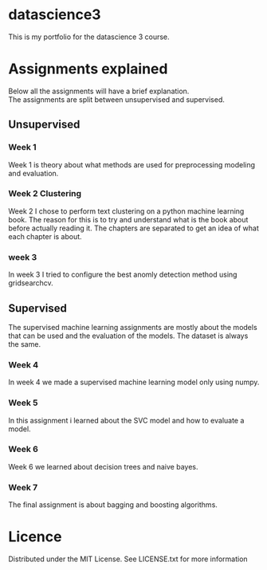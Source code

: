 # datascience3
This is my portfolio for the datascience 3 course.

# Assignments explained
Below all the assignments will have a brief explanation. <br>
The assignments are split between unsupervised and supervised.
## Unsupervised
### Week 1
Week 1 is theory about what methods are used for preprocessing modeling and evaluation.

### Week 2 Clustering
Week 2 I chose to perform text clustering on a python machine learning book. 
The reason for this is to try and understand what is the book about before actually reading it. 
The chapters are separated to get an idea of what each chapter is about.

### week 3
In week 3 I tried to configure the best anomly detection method using gridsearchcv.

## Supervised
The supervised machine learning assignments are mostly about the models that can be used and the evaluation of the models. The dataset is always the same. 
### Week 4
In week 4 we made a supervised machine learning model only using numpy.

### Week 5
In this assignment i learned about the SVC model and how to evaluate a model.

### Week 6
Week 6 we learned about decision trees and naive bayes.

### Week 7
The final assignment is about bagging and boosting algorithms.

# Licence
Distributed under the MIT License. See LICENSE.txt for more information
